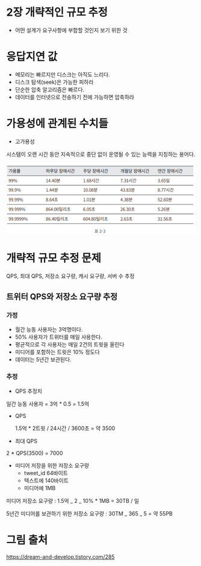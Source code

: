 # 2장 개략적인 규모 추정

- 어떤 설계가 요구사항에 부합할 것인지 보기 위한 것

# 응답지연 값

- 메모리는 빠르지만 디스크는 아직도 느리다.
- 디스크 탐색(seek)은 가능한 피하라
- 단순한 압축 알고리즘은 빠르다.
- 데이터를 인터넷으로 전송하기 전에 가능하면 압축하라

# 가용성에 관계된 수치들

- 고가용성

시스템이 오랜 시간 동안 지속적으로 중단 없이 운영될 수 있는 능력을 지칭하는 용어다.

![Untitled](./[1주차]_2장_개략적인%20규모%20추정_최광민/Untitled.png)

# 개략적 규모 추정 문제

QPS, 최대 QPS, 저장소 요구량, 캐시 요구량, 서버 수 추정

## 트위터 QPS와 저장소 요구량 추정

### 가정

- 월간 능동 사용자는 3억명이다.
- 50% 사용자가 트위터를 매일 사용한다.
- 평균적으로 각 사용자는 매일 2건의 트윗을 올린다
- 미디어를 포함하는 트윗은 10% 정도다
- 데이터는 5년간 보관된다.

### 추정

- QPS 추정치

일간 능동 사용자 = 3억 \* 0.5 = 1.5억

- QPS

  1.5억 \* 2트윗 / 24시간 / 3600초 = 약 3500

- 최대 QPS

2 \* QPS(3500) = 7000

- 미디어 저장을 위한 저장소 요구량
  - tweet_id 64바이트
  - 텍스트에 140바이트
  - 미디어에 1MB

미디어 저장소 요구량 : 1.5억 _ 2 _ 10% \* 1MB = 30TB / 일

5년간 미디어를 보관하기 위한 저장소 요구량 : 30TM _ 365 _ 5 = 약 55PB

# 그림 출처

https://dream-and-develop.tistory.com/285
